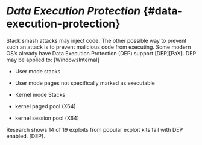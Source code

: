 # _Data Execution Protection_ {#data-execution-protection}

Stack smash attacks may inject code. The other possible way to prevent such an attack is to prevent malicious code from executing. Some modern OS’s already have Data Execution Protection (DEP) support [DEP][PaX]. DEP may be applied to: [WindowsInternal]

*   User mode stacks

*   User mode pages not specifically marked as executable

*   Kernel mode Stacks

*   kernel paged pool (X64)

*   kernel session pool (X64)

Research shows 14 of 19 exploits from popular exploit kits fail with DEP enabled. [DEP].